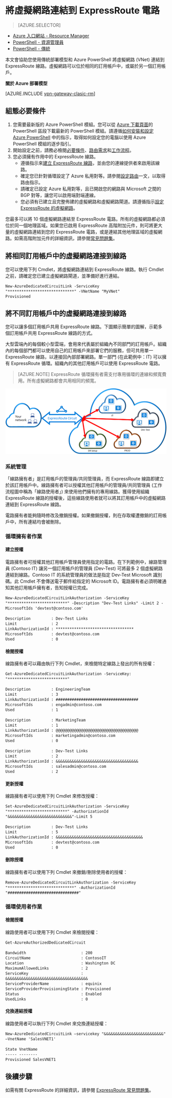 <properties
   pageTitle="使用傳統部署模型和 PowerShell 將虛擬網路連結到 ExpressRoute 線路 | Microsoft Azure"
   description="本文提供以下內容的概觀：如何使用傳統部署模型和 PowerShell 將虛擬網路 (VNet) 連結到 ExpressRoute 線路。"
   services="expressroute"
   documentationCenter="na"
   authors="ganesr"
   manager="carmonm"
   editor=""
   tags="azure-service-management"/>
<tags
   ms.service="expressroute"
   ms.devlang="na"
   ms.topic="article"
   ms.tgt_pltfrm="na"
   ms.workload="infrastructure-services"
   ms.date="07/19/2016"
   ms.author="ganesr" />

# 將虛擬網路連結到 ExpressRoute 電路

> [AZURE.SELECTOR]
- [Azure 入口網站 - Resource Manager](expressroute-howto-linkvnet-portal-resource-manager.md)
- [PowerShell - 資源管理員](expressroute-howto-linkvnet-arm.md)
- [PowerShell - 傳統](expressroute-howto-linkvnet-classic.md)



本文會協助您使用傳統部署模型和 Azure PowerShell 將虛擬網路 (VNet) 連結到 ExpressRoute 線路。虛擬網路可以位於相同的訂用帳戶中，或屬於另一個訂用帳戶。

**關於 Azure 部署模型**

[AZURE.INCLUDE [vpn-gateway-clasic-rm](../../includes/vpn-gateway-classic-rm-include.md)]

## 組態必要條件

1. 您需要最新版的 Azure PowerShell 模組。您可以從 [Azure 下載頁面](https://azure.microsoft.com/downloads/)的 PowerShell 區段下載最新的 PowerShell 模組。請遵循[如何安裝和設定 Azure PowerShell](../powershell-install-configure.md) 中的指示，取得如何設定您的電腦以使用 Azure PowerShell 模組的逐步指引。
2. 開始設定之前，請務必檢閱[必要條件](expressroute-prerequisites.md)、[路由需求](expressroute-routing.md)和[工作流程](expressroute-workflows.md)。
3. 您必須擁有作用中的 ExpressRoute 線路。
	- 遵循指示來[建立 ExpressRoute 線路](expressroute-howto-circuit-classic.md)，並由您的連線提供者來啟用該線路。
	- 確定您已針對循環設定了 Azure 私用對等。請參閱[設定路由](expressroute-howto-routing-classic.md)一文，以取得路由指示。
	- 請確定已設定 Azure 私用對等，且已開啟您的網路與 Microsoft 之間的 BGP 對等，讓您可以啟用端對端連線。
    - 您必須有已建立且完整佈建的虛擬網路和虛擬網路閘道。請遵循指示[設定 ExpressRoute 的虛擬網路](expressroute-howto-vnet-portal-classic.md)。

您最多可以將 10 個虛擬網路連結至 ExpressRoute 電路。所有的虛擬網路都必須位於同一個地理區域。如果您已啟用 ExpressRoute 高階附加元件，則可將更大量的虛擬網路連結到您的 ExpressRoute 電路，或是連結其他地理區域的虛擬網路。如需高階附加元件的詳細資訊，請參閱[常見問題集](expressroute-faqs.md)。

## 將相同訂用帳戶中的虛擬網路連接到線路

您可以使用下列 Cmdlet，將虛擬網路連結到 ExpressRoute 線路。執行 Cmdlet 之前，請確定您已建立虛擬網路閘道，並準備好進行連結。

	New-AzureDedicatedCircuitLink -ServiceKey "*****************************" -VNetName "MyVNet"
	Provisioned

## 將不同訂用帳戶中的虛擬網路連接到線路

您可以讓多個訂用帳戶共用 ExpressRoute 線路。下圖顯示簡單的圖解，示範多個訂用帳戶共用 ExpressRoute 線路的方式。

大型雲端內的每個較小型雲端，會用來代表屬於組織內不同部門的訂用帳戶。組織內的每個部門都可以使用自己的訂用帳戶來部署它們的服務，但可共用單一 ExpressRoute 線路，以連接回內部部署網路。單一部門 (在此範例中：IT) 可以擁有 ExpressRoute 循環。組織內的其他訂用帳戶可以使用 ExpressRoute 電路。

>[AZURE.NOTE] ExpressRoute 循環擁有者需支付專用循環的連線和頻寬費用。所有虛擬網路都會共用相同的頻寬。

![跨訂用帳戶的連線能力](./media/expressroute-howto-linkvnet-classic/cross-subscription.png)

### 系統管理

「線路擁有者」是訂用帳戶的管理員/共同管理員，而 ExpressRoute 線路即建立於該訂用帳戶中。線路擁有者可以授權其他訂用帳戶的管理員/共同管理員 (工作流程圖中稱為「線路使用者」) 來使用他們擁有的專用線路。獲得使用組織 ExpressRoute 線路的授權後，這些線路使用者就可以將其訂用帳戶中的虛擬網路連結到 ExpressRoute 線路。

電路擁有者能夠隨時修改及撤銷授權。如果撤銷授權，則在存取權遭撤銷的訂用帳戶中，所有連結均會被刪除。

### 循環擁有者作業

#### 建立授權

電路擁有者可授權其他訂用帳戶管理員使用指定的電路。在下列範例中，線路管理員 (Contoso IT) 讓另一個訂用帳戶的管理員 (Dev-Test) 可將最多 2 個虛擬網路連結到線路。Contoso IT 的系統管理員的做法是指定 Dev-Test Microsoft 識別碼。此 Cmdlet 不會傳送電子郵件給指定的 Microsoft ID。電路擁有者必須明確通知其他訂用帳戶擁有者，告知授權已完成。

	New-AzureDedicatedCircuitLinkAuthorization -ServiceKey "**************************" -Description "Dev-Test Links" -Limit 2 -MicrosoftIds 'devtest@contoso.com'

	Description         : Dev-Test Links
	Limit               : 2
	LinkAuthorizationId : **********************************
	MicrosoftIds        : devtest@contoso.com
	Used                : 0

#### 檢閱授權

線路擁有者可以藉由執行下列 Cmdlet，來檢閱特定線路上發出的所有授權：

	Get-AzureDedicatedCircuitLinkAuthorization -ServiceKey: "**************************"

	Description         : EngineeringTeam
	Limit               : 3
	LinkAuthorizationId : ####################################
	MicrosoftIds        : engadmin@contoso.com
	Used                : 1

	Description         : MarketingTeam
	Limit               : 1
	LinkAuthorizationId : @@@@@@@@@@@@@@@@@@@@@@@@@@@@@@@@@@@@
	MicrosoftIds        : marketingadmin@contoso.com
	Used                : 0

	Description         : Dev-Test Links
	Limit               : 2
	LinkAuthorizationId : &&&&&&&&&&&&&&&&&&&&&&&&&&&&&&&&&&&&
	MicrosoftIds        : salesadmin@contoso.com
	Used                : 2


#### 更新授權

線路擁有者可以使用下列 Cmdlet 來修改授權：

	Set-AzureDedicatedCircuitLinkAuthorization -ServiceKey "**************************" -AuthorizationId "&&&&&&&&&&&&&&&&&&&&&&&&&&&&"-Limit 5

	Description         : Dev-Test Links
	Limit               : 5
	LinkAuthorizationId : &&&&&&&&&&&&&&&&&&&&&&&&&&&&&&&&&&&&&&
	MicrosoftIds        : devtest@contoso.com
	Used                : 0


#### 刪除授權

線路擁有者可以使用下列 Cmdlet 來撤銷/刪除使用者的授權：

	Remove-AzureDedicatedCircuitLinkAuthorization -ServiceKey "*****************************" -AuthorizationId "###############################"


### 循環使用者作業

#### 檢閱授權

線路使用者可以使用下列 Cmdlet 來檢閱授權：

	Get-AzureAuthorizedDedicatedCircuit

	Bandwidth                        : 200
	CircuitName                      : ContosoIT
	Location                         : Washington DC
	MaximumAllowedLinks              : 2
	ServiceKey                       : &&&&&&&&&&&&&&&&&&&&&&&&&&&&&&&&&&&&
	ServiceProviderName              : equinix
	ServiceProviderProvisioningState : Provisioned
	Status                           : Enabled
	UsedLinks                        : 0

#### 兌換連結授權

線路使用者可以執行下列 Cmdlet 來兌換連結授權：

	New-AzureDedicatedCircuitLink –servicekey "&&&&&&&&&&&&&&&&&&&&&&&&&&" –VnetName 'SalesVNET1'

	State VnetName
	----- --------
	Provisioned SalesVNET1

## 後續步驟

如需有關 ExpressRoute 的詳細資訊，請參閱 [ExpressRoute 常見問題集](expressroute-faqs.md)。

<!---HONumber=AcomDC_0810_2016------>